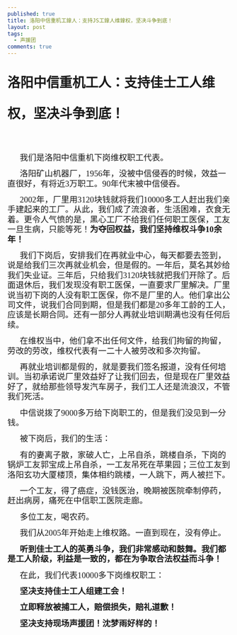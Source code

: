 ```yaml
---
published: true
title: 洛阳中信重机工鎿人：支持JS工鎿人维鎿权，坚决斗争到底！
layout: post
tags:
  - 声援团
comments: true
---
```

<p class="zw-paragraph" style="line-height: 2.40833; margin-bottom: 16.5pt; margin-top: 17pt;" data-textformat="{&quot;ff&quot;:&quot;等线&quot;,&quot;fw&quot;:&quot;bold&quot;,&quot;fgc&quot;:&quot;rgb(0,0,0)&quot;,&quot;size&quot;:&quot;22.0&quot;}" data-keep-line-info="true" data-writer-border-info="{&quot;border-sides&quot;:[]}" data-doc-id="5379105000000015002"><span style="font-family: 等线; font-size: 22pt; font-weight: bold;">洛阳中信重机工人：支持佳士工人维权，坚决斗争到底！</span></p>
<p class="zw-paragraph" style="line-height: 1.2;" data-tabpoints="[{&quot;leader&quot;:&quot;0&quot;,&quot;id&quot;:&quot;0&quot;,&quot;align&quot;:&quot;0&quot;,&quot;point&quot;:&quot;1.1458333333333333in&quot;}]" data-textformat="{&quot;ff&quot;:&quot;等线&quot;,&quot;fgc&quot;:&quot;rgb(0,0,0)&quot;,&quot;size&quot;:&quot;14.0&quot;}" data-tab-info="[{&quot;leader&quot;:&quot;0&quot;,&quot;id&quot;:&quot;0&quot;,&quot;align&quot;:&quot;0&quot;,&quot;point&quot;:&quot;1.1458333333333333in&quot;}]" data-writer-border-info="{&quot;border-sides&quot;:[]}">&nbsp;</p>
<p class="zw-paragraph" style="line-height: 1.2; text-indent: 0.291667in;" data-textformat="{&quot;ff&quot;:&quot;微软雅黑&quot;,&quot;fgc&quot;:&quot;rgb(0,0,0)&quot;,&quot;size&quot;:&quot;14.0&quot;}" data-writer-border-info="{&quot;border-sides&quot;:[]}"><span style="font-family: 微软雅黑; font-size: 14pt;">我们是洛阳中信重机下岗维权职工代表。</span></p>
<p class="zw-paragraph" style="line-height: 1.2; text-indent: 0.291667in;" data-textformat="{&quot;ff&quot;:&quot;微软雅黑&quot;,&quot;fgc&quot;:&quot;rgb(0,0,0)&quot;,&quot;size&quot;:&quot;14.0&quot;}" data-writer-border-info="{&quot;border-sides&quot;:[]}"><span style="font-family: 微软雅黑; font-size: 14pt;">洛阳矿山机器厂，</span><span style="font-family: 微软雅黑; font-size: 14pt;">1956年，没被中信侵吞的时候，效益一直很好，有将近3万职工。90年代末被中信侵吞。</span></p>
<p class="zw-paragraph" style="line-height: 1.2; text-indent: 0.291667in;" data-textformat="{&quot;ff&quot;:&quot;微软雅黑&quot;,&quot;fgc&quot;:&quot;rgb(0,0,0)&quot;,&quot;size&quot;:&quot;14.0&quot;}" data-writer-border-info="{&quot;border-sides&quot;:[]}"><span style="font-family: 微软雅黑; font-size: 14pt;">2002年，厂里用3120块钱就将我们10000多工人赶出我们亲手建起来的工厂。从此，我们成了流浪者，生活困难，衣食无着。更令人气愤的是，黑心工厂不给我们任何职工医保，工友一旦生病，只能等死！</span><span style="font-family: 微软雅黑; font-size: 14pt; font-weight: bold;">为夺回权益，我们坚持维权斗争10余年！</span></p>
<p class="zw-paragraph" style="line-height: 1.2; text-indent: 0.291667in;" data-textformat="{&quot;ff&quot;:&quot;微软雅黑&quot;,&quot;fgc&quot;:&quot;rgb(0,0,0)&quot;,&quot;size&quot;:&quot;14.0&quot;}" data-writer-border-info="{&quot;border-sides&quot;:[]}"><span style="font-family: 微软雅黑; font-size: 14pt;">我们</span><span style="font-family: 微软雅黑; font-size: 14pt;">下岗后，安排我们在再就业中心，每天</span><span style="font-family: 微软雅黑; font-size: 14pt;">都要去签到，说是给我们三次再就业机会，但是假的。一年后，</span><span style="font-family: 微软雅黑; font-size: 14pt;">莫名其妙</span><span style="font-family: 微软雅黑; font-size: 14pt;">给我们失业证。三年后，只给我们3120</span><span style="font-family: 微软雅黑; font-size: 14pt;">块钱</span><span style="font-family: 微软雅黑; font-size: 14pt;">就把我们开除了。后面退休后，</span><span style="font-family: 微软雅黑; font-size: 14pt;">我们</span><span style="font-family: 微软雅黑; font-size: 14pt;">发现</span><span style="font-family: 微软雅黑; font-size: 14pt;">没有职工医保，一直要求厂里解决。厂里说当初下岗的人没有职工医保，你不是厂里的人。他们拿出公司文件，说我们合同到期，但是我们都是20</span><span style="font-family: 微软雅黑; font-size: 14pt;">多年工龄的工人，应该是长期合同。还有一部分人再就业培训期满</span><span style="font-family: 微软雅黑; font-size: 14pt;">也</span><span style="font-family: 微软雅黑; font-size: 14pt;">没有任何后续。</span></p>
<p class="zw-paragraph" style="line-height: 1.2; text-indent: 0.291667in;" data-textformat="{&quot;ff&quot;:&quot;微软雅黑&quot;,&quot;fgc&quot;:&quot;rgb(0,0,0)&quot;,&quot;size&quot;:&quot;14.0&quot;}" data-writer-border-info="{&quot;border-sides&quot;:[]}"><span style="font-family: 微软雅黑; font-size: 14pt;">在维权当中，他们拿不出任何文件，给我们拘留的拘留</span><span style="font-family: 微软雅黑; font-size: 14pt;">，</span><span style="font-family: 微软雅黑; font-size: 14pt;">劳改的劳改，维权代表有一二十人被劳改和多次拘留。</span></p>
<p class="zw-paragraph" style="line-height: 1.2; text-indent: 0.291667in;" data-textformat="{&quot;ff&quot;:&quot;微软雅黑&quot;,&quot;fgc&quot;:&quot;rgb(0,0,0)&quot;,&quot;size&quot;:&quot;14.0&quot;}" data-writer-border-info="{&quot;border-sides&quot;:[]}"><span style="font-family: 微软雅黑; font-size: 14pt;">再就业培训都是假的，就是要我们签名报道，没有任何培训。当初承诺说</span><span style="font-family: 微软雅黑; font-size: 14pt;">厂里效益好了让我们回去，但是现在厂里效益好了，就给那些领导发汽车房子，我们工人还是流浪汉，不管我们死活。</span></p>
<p class="zw-paragraph" style="line-height: 1.2; text-indent: 0.291667in;" data-textformat="{&quot;ff&quot;:&quot;微软雅黑&quot;,&quot;fgc&quot;:&quot;rgb(0,0,0)&quot;,&quot;size&quot;:&quot;14.0&quot;}" data-writer-border-info="{&quot;border-sides&quot;:[]}"><span style="font-family: 微软雅黑; font-size: 14pt;">中信说拨了</span><span style="font-family: 微软雅黑; font-size: 14pt;">9000多万给下岗职工的，但是我们没见到一分钱。</span></p>
<p class="zw-paragraph" style="line-height: 1.2; text-indent: 0.291667in;" data-textformat="{&quot;ff&quot;:&quot;微软雅黑&quot;,&quot;fgc&quot;:&quot;rgb(0,0,0)&quot;,&quot;size&quot;:&quot;14.0&quot;}" data-writer-border-info="{&quot;border-sides&quot;:[]}"><span style="font-family: 微软雅黑; font-size: 14pt;">被下岗后，我们的生活：</span></p>
<p class="zw-paragraph" style="line-height: 1.2; text-indent: 0.291667in;" data-textformat="{&quot;ff&quot;:&quot;微软雅黑&quot;,&quot;fgc&quot;:&quot;rgb(0,0,0)&quot;,&quot;size&quot;:&quot;14.0&quot;}" data-writer-border-info="{&quot;border-sides&quot;:[]}"><span style="font-family: 微软雅黑; font-size: 14pt;">有的妻离子散，家破人亡，上吊自杀，跳楼自杀，下岗的锅炉工友郭宝成上吊自杀，一工友吊死在苹果园；三位工友到洛阳玄功大厦楼顶，集体相约跳楼，一人跳下，两人被拦</span><span style="font-family: 微软雅黑; font-size: 14pt;">下。</span></p>
<p class="zw-paragraph" style="line-height: 1.2; text-indent: 0.291667in;" data-textformat="{&quot;ff&quot;:&quot;微软雅黑&quot;,&quot;fgc&quot;:&quot;rgb(0,0,0)&quot;,&quot;size&quot;:&quot;14.0&quot;}" data-writer-border-info="{&quot;border-sides&quot;:[]}"><span style="font-family: 微软雅黑; font-size: 14pt;">一个工友，得了癌症，没钱医治，晚期被医院牵制停药，赶出病房，痛死在中信职工医院走廊。</span></p>
<p class="zw-paragraph" style="line-height: 1.2; text-indent: 0.291667in;" data-textformat="{&quot;ff&quot;:&quot;微软雅黑&quot;,&quot;fgc&quot;:&quot;rgb(0,0,0)&quot;,&quot;size&quot;:&quot;14.0&quot;}" data-writer-border-info="{&quot;border-sides&quot;:[]}"><span style="font-family: 微软雅黑; font-size: 14pt;">多位工友，喝农药。</span></p>
<p class="zw-paragraph" style="line-height: 1.2; text-indent: 0.291667in;" data-textformat="{&quot;ff&quot;:&quot;微软雅黑&quot;,&quot;fgc&quot;:&quot;rgb(0,0,0)&quot;,&quot;size&quot;:&quot;14.0&quot;}" data-writer-border-info="{&quot;border-sides&quot;:[]}"><span style="font-family: 微软雅黑; font-size: 14pt;">我们从</span><span style="font-family: 微软雅黑; font-size: 14pt;">2005年开始走上维权路。一直到现在，没有停止。</span></p>
<p class="zw-paragraph" style="line-height: 1.2; text-indent: 0.291667in;" data-textformat="{&quot;ff&quot;:&quot;微软雅黑&quot;,&quot;fw&quot;:&quot;bold&quot;,&quot;fgc&quot;:&quot;rgb(0,0,0)&quot;,&quot;size&quot;:&quot;14.0&quot;}" data-writer-border-info="{&quot;border-sides&quot;:[]}"><span style="font-family: 微软雅黑; font-size: 14pt; font-weight: bold;">听到佳士工人的英勇斗争，我们非常感动和鼓舞。我们都是工人阶级，利益是一致的，都在为争取合法权益而斗争！</span></p>
<p class="zw-paragraph" style="line-height: 1.2; text-indent: 0.291667in;" data-textformat="{&quot;ff&quot;:&quot;微软雅黑&quot;,&quot;fgc&quot;:&quot;rgb(0,0,0)&quot;,&quot;size&quot;:&quot;14.0&quot;}" data-writer-border-info="{&quot;border-sides&quot;:[]}"><span style="font-family: 微软雅黑; font-size: 14pt;">在此，我们代表10000多下岗维权职工：</span></p>
<p class="zw-paragraph" style="line-height: 1.2; text-indent: 0.291667in;" data-textformat="{&quot;ff&quot;:&quot;微软雅黑&quot;,&quot;fw&quot;:&quot;bold&quot;,&quot;fgc&quot;:&quot;rgb(0,0,0)&quot;,&quot;size&quot;:&quot;14.0&quot;}" data-writer-border-info="{&quot;border-sides&quot;:[]}"><span style="font-family: 微软雅黑; font-size: 14pt; font-weight: bold;">坚决支持佳士工人组建工会！</span></p>
<p class="zw-paragraph" style="line-height: 1.2; text-indent: 0.291667in;" data-textformat="{&quot;ff&quot;:&quot;微软雅黑&quot;,&quot;fw&quot;:&quot;bold&quot;,&quot;fgc&quot;:&quot;rgb(0,0,0)&quot;,&quot;size&quot;:&quot;14.0&quot;}" data-writer-border-info="{&quot;border-sides&quot;:[]}"><span style="font-family: 微软雅黑; font-size: 14pt; font-weight: bold;">立即</span><span style="font-family: 微软雅黑; font-size: 14pt; font-weight: bold;">释放被</span><span style="font-family: 微软雅黑; font-size: 14pt; font-weight: bold;">捕</span><span style="font-family: 微软雅黑; font-size: 14pt; font-weight: bold;">工人，赔偿损失，赔礼道歉</span><span style="font-family: 微软雅黑; font-size: 14pt; font-weight: bold;">！</span></p>
<p class="zw-paragraph" style="line-height: 1.2; text-indent: 0.291667in;" data-textformat="{&quot;ff&quot;:&quot;微软雅黑&quot;,&quot;fw&quot;:&quot;bold&quot;,&quot;fgc&quot;:&quot;rgb(0,0,0)&quot;,&quot;size&quot;:&quot;14.0&quot;}" data-writer-border-info="{&quot;border-sides&quot;:[]}"><span style="font-family: 微软雅黑; font-size: 14pt; font-weight: bold;">坚决支持现场声援团！沈梦雨好样的！</span></p>